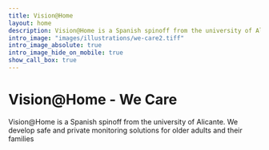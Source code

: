 ```yaml
---
title: Vision@Home
layout: home
description: Vision@Home is a Spanish spinoff from the university of Alicante. We develop safe and private monitoring solutions for older adults and their families. 
intro_image: "images/illustrations/we-care2.tiff"
intro_image_absolute: true
intro_image_hide_on_mobile: true
show_call_box: true
---
```


# Vision@Home - We Care

Vision@Home is a Spanish spinoff from the university of Alicante. We develop safe and private monitoring solutions for older adults and their families